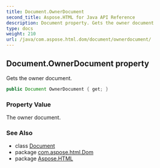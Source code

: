 ```yaml
---
title: Document.OwnerDocument
second_title: Aspose.HTML for Java API Reference
description: Document property. Gets the owner document
type: docs
weight: 210
url: /java/com.aspose.html.dom/document/ownerdocument/
---
```

## Document.OwnerDocument property

Gets the owner document.

```java
public Document OwnerDocument { get; }
```

### Property Value

The owner document.

### See Also

* class [Document](../)
* package [com.aspose.html.Dom](../../document/)
* package [Aspose.HTML](../../../)
